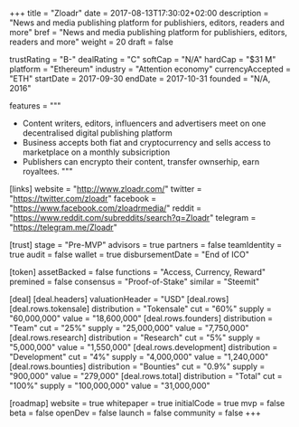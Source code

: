 +++
title = "Zloadr"
date = 2017-08-13T17:30:02+02:00
description = "News and media publishing platform for publishiers, editors, readers and more"
bref = "News and media publishing platform for publishiers, editors, readers and more"
weight = 20
draft = false

trustRating = "B-"
dealRating = "C"
softCap = "N/A"
hardCap = "$31 M"
platform = "Ethereum"
industry = "Attention economy"
currencyAccepted = "ETH"
startDate = 2017-09-30
endDate = 2017-10-31
founded = "N/A, 2016"

features = """
- Content writers, editors, influencers and advertisers meet on one decentralised digital publishing platform
- Business accepts both fiat and cryptocurrency and sells access to marketplace on a monthly subsicription
- Publishers can encrypto their content, transfer ownserhip, earn royaltees.
"""

[links]
  website = "http://www.zloadr.com/"
  twitter = "https://twitter.com/zloadr"
  facebook = "https://www.facebook.com/zloadrmedia/"
  reddit = "https://www.reddit.com/subreddits/search?q=Zloadr"
  telegram = "https://telegram.me/Zloadr"


[trust]
  stage = "Pre-MVP"
  advisors = true
  partners = false
  teamIdentity = true
  audit = false
  wallet = true
  disbursementDate = "End of ICO"

[token]
  assetBacked = false
  functions = "Access, Currency, Reward"
  premined = false
  consensus = "Proof-of-Stake"
  similar = "Steemit"

[deal]
  [deal.headers]
    valuationHeader = "USD"
  [deal.rows]
    [deal.rows.tokensale]
      distribution = "Tokensale"
      cut = "60%"
      supply = "60,000,000"
      value = "18,600,000"
    [deal.rows.founders]
      distribution = "Team"
      cut = "25%"
      supply = "25,000,000"
      value = "7,750,000"
    [deal.rows.research]
      distribution = "Research"
      cut = "5%"
      supply = "5,000,000"
      value = "1,550,000"
    [deal.rows.development]
      distribution = "Development"
      cut = "4%"
      supply = "4,000,000"
      value = "1,240,000"
    [deal.rows.bounties]
      distribution = "Bounties"
      cut = "0.9%"
      supply = "900,000"
      value = "279,000"
    [deal.rows.total]
      distribution = "Total"
      cut = "100%"
      supply = "100,000,000"
      value = "31,000,000"

[roadmap]
  website = true
  whitepaper = true
  initialCode = true
  mvp = false
  beta = false
  openDev = false
  launch = false
  community = false
+++
